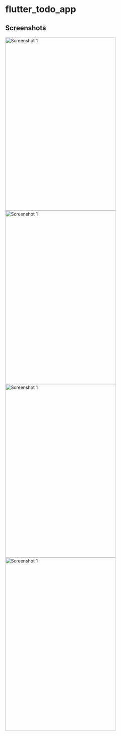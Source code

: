 # flutter_todo_app

## Screenshots

<img src="images/screen_1.png.png" width="350" height="550" alt="Screenshot 1">
<img src="images/screen_2.png.png" width="350" height="550" alt="Screenshot 1">
<img src="images/screen_3.png.png" width="350" height="550" alt="Screenshot 1">
<img src="images/screen_4.png.png" width="350" height="550" alt="Screenshot 1">

